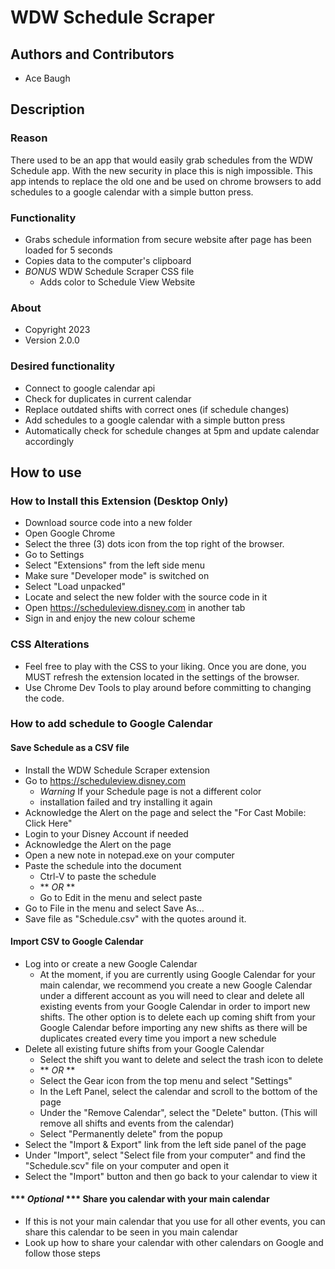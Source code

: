 # WDW Schedule Scraper
## Authors and Contributors
- Ace Baugh

## Description
### Reason
There used to be an app that would easily grab schedules from the WDW Schedule app. With the new security in place this is nigh impossible. This app intends to replace the old one and be used on chrome browsers to add schedules to a google calendar with a simple button press.

### Functionality
- Grabs schedule information from secure website after page has been loaded for 5 seconds
- Copies data to the computer's clipboard
- *BONUS* WDW Schedule Scraper CSS file
  - Adds color to Schedule View Website

### About
- Copyright 2023
- Version 2.0.0

### Desired functionality
- Connect to google calendar api
- Check for duplicates in current calendar
- Replace outdated shifts with correct ones (if schedule changes)
- Add schedules to a google calendar with a simple button press
- Automatically check for schedule changes at 5pm and update calendar accordingly

## How to use

### How to Install this Extension (Desktop Only)
- Download source code into a new folder
- Open Google Chrome 
- Select the three (3) dots icon from the top right of the browser.
- Go to Settings
- Select "Extensions" from the left side menu
- Make sure "Developer mode" is switched on
- Select "Load unpacked" 
- Locate and select the new folder with the source code in it
- Open https://scheduleview.disney.com in another tab
- Sign in and enjoy the new colour scheme
  
### CSS Alterations
- Feel free to play with the CSS to your liking. Once you are done, you MUST refresh the extension located in the settings of the browser.
- Use Chrome Dev Tools to play around before committing to changing the code. 

### How to add schedule to Google Calendar
#### Save Schedule as a CSV file
- Install the WDW Schedule Scraper extension
- Go to https://scheduleview.disney.com
  - *Warning* If your Schedule page is not a different color
  - installation failed and try installing it again
- Acknowledge the Alert on the page and select the "For Cast Mobile: Click Here"
- Login to your Disney Account if needed
- Acknowledge the Alert on the page
- Open a new note in notepad.exe on your computer
- Paste the schedule into the document
  - Ctrl-V to paste the schedule
  - ** *OR* **
  - Go to Edit in the menu and select paste
- Go to File in the menu and select Save As...
- Save file as "Schedule.csv" with the quotes around it.


#### Import CSV to Google Calendar
- Log into or create a new Google Calendar
  - At the moment, if you are currently using Google Calendar for your main calendar, we recommend you create a new Google Calendar under a different account as you will need to clear and delete all existing events from your Google Calendar in order to import new shifts. The other option is to delete each up coming shift from your Google Calendar before importing any new shifts as there will be duplicates created every time you import a new schedule
- Delete all existing future shifts from your Google Calendar
  - Select the shift you want to delete and select the trash icon to delete
  - ** *OR* **
  - Select the Gear icon from the top menu and select "Settings"
  - In the Left Panel, select the calendar and scroll to the bottom of the page
  - Under the "Remove Calendar", select the "Delete" button. (This will remove all shifts and events from the calendar)
  - Select "Permanently delete" from the popup
- Select the "Import & Export" link from the left side panel of the page
- Under "Import", select "Select file from your computer" and find the "Schedule.scv" file on your computer and open it
- Select the "Import" button and then go back to your calendar to view it

#### *** *Optional* *** Share you calendar with your main calendar
 - If this is not your main calendar that you use for all other events, you can share this calendar to be seen in you main calendar
 - Look up how to share your calendar with other calendars on Google and follow those steps